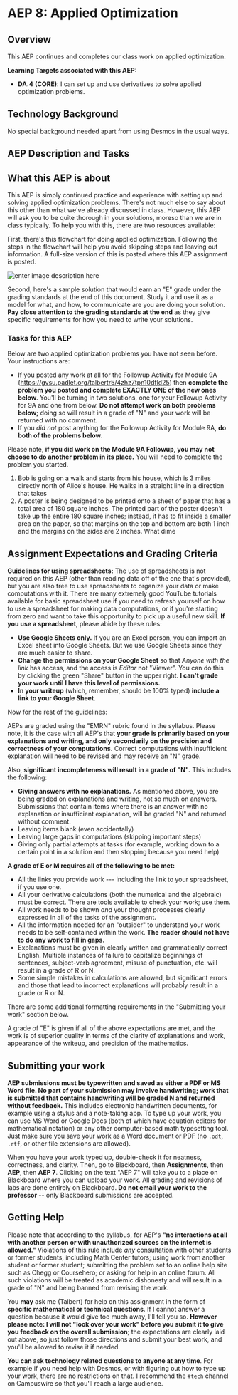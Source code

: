 # AEP 8: Applied Optimization

## Overview

This AEP continues and completes our class work on applied optimization.  

**Learning Targets associated with this AEP:**

-  **DA.4**  **(CORE)**: I can set up and use derivatives to solve applied optimization problems.

## Technology Background

No special background needed apart from using Desmos in the usual ways. 

## AEP Description and Tasks

## What this AEP is about

This AEP is simply continued practice and experience with setting up and solving applied optimization problems. There's not much else to say about this other than what we've already discussed in class. However, this AEP will ask you to be quite thorough in your solutions, moreso than we are in class typically. To help you with this, there are two resources available: 

First, there's this flowchart for doing applied optimization. Following the steps in the flowchart will help you avoid skipping steps and leaving out information. A full-size version of this is posted where this AEP assignment is posted. 

![enter image description here](https://i.ibb.co/3YQKJDp/Applied-optimization.png)

Second, here's a sample solution that would earn an "E" grade under the grading standards at the end of this document. Study it and use it as a model for what, and how, to communicate are you are doing your solution. **Pay close attention to the grading standards at the end** as they give specific requirements for how you need to write your solutions. 

### Tasks for this AEP

Below are two applied optimization problems you have not seen before. Your instructions are: 

- If you posted any work at all for the Followup Activity for Module 9A (https://gvsu.padlet.org/talbertr5/4zhz7tpn10dfld25) then **complete the problem you posted and complete EXACTLY ONE of the new ones below**. You'll be turning in two solutions, one for your Followup Activity for 9A and one from below. **Do not attempt work on both problems below;** doing so will result in a grade of "N" and your work will be returned with no comment. 
- If you *did not* post anything for the Followup Activity for Module 9A, **do both of the problems below**. 

Please note, **if you did work on the Module 9A Followup, you may not choose to do another problem in its place.** You will need to complete the problem you started. 

1. Bob is going on a walk and starts from his house, which is 3 miles directly north of Alice's house. He walks in a straight line in a direction that takes 
2. A poster is being designed to be printed onto a sheet of paper that has a total area of 180 square inches. The printed part of the poster doesn't take up the entire 180 square inches; instead, it has to fit inside a smaller area on the paper, so that margins on the top and bottom are both 1 inch and the margins on the sides are 2 inches. What dime



## Assignment Expectations and Grading Criteria 

**Guidelines for using spreadsheets:** The use of spreadsheets is not required on this AEP (other than reading data off of the one that's provided), but you are also free to use spreadsheets to organize your data or make computations with it. There are many  extremely good YouTube tutorials available for basic spreadsheet use if you need to refresh yourself on how to use a spreadsheet for making data computations, or if you're starting from zero and want to take this opportunity to pick up a useful new skill. **If you use a spreadsheet**, please abide by these rules: 

- **Use Google Sheets only.** If you are an Excel person, you can import an Excel sheet into Google Sheets. But we use Google Sheets since they are much easier to share. 
- **Change the permissions on your Google Sheet** so that *Anyone with the link* has access, and the access is *Editor* not "Viewer". You can do this by clicking the green "Share" button in the upper right. **I can't grade your work until I have this level of permissions.** 
- **In your writeup** (which, remember, should be 100% typed) **include a link to your Google Sheet**. 

Now for the rest of the guidelines: 

AEPs are graded using the "EMRN" rubric found in the syllabus. Please note, it is the case with all AEP's that **your grade is primarily based on your explanations and writing, and only secondarily on the precision and correctness of your computations.** Correct computations with insufficient explanation will need to be revised and may receive an "N" grade. 

Also, **significant incompleteness will result in a grade of "N".** This includes the following: 

- **Giving answers with no explanations.** As mentioned above, you are being graded on explanations and writing, not so much on answers. Submissions that contain items where there is an answer with no explanation or insufficient explanation, will be graded "N" and returned without comment.
- Leaving items blank (even accidentally)
- Leaving large gaps in computations (skipping important steps) 
- Giving only partial attempts at tasks (for example, working down to a certain point in a solution and then stopping because you need help) 



**A grade of E or M requires all of the following to be met:**

- All the links you provide work --- including the link to your spreadsheet, if you use one. 
- All your derivative calculations (both the numerical and the algebraic) must be correct. There are tools available to check your work; use them. 
- All work needs to be shown *and* your thought processes clearly expressed in all of the tasks of the assignment. 
- All the information needed for an "outsider" to understand your work needs to be self-contained within the work. **The reader should not have to do any work to fill in gaps.** 
- Explanations must be given in clearly written and grammatically correct English. Multiple instances of failure to capitalize beginnings of sentences, subject-verb agreement, misuse of punctuation, etc. will result in a grade of R or N. 
- Some simple mistakes in calculations are allowed, but significant errors and those that lead to incorrect explanations will probably result in a grade or R or N. 


There are some additional formatting requirements in the "Submitting your work" section below. 


A grade of "E" is given if all of the above expectations are met, and the work is of superior quality in terms of the clarity of explanations and work, appearance of the writeup, and precision of the mathematics. 



## Submitting your work 

**AEP submissions must be typewritten and saved as either a PDF or MS Word file. No part of your submission may involve handwriting; work that is submitted that contains handwriting will be graded N and returned without feedback.** This includes electronic handwritten documents, for example using a stylus and a note-taking app. To type up your work, you can use MS Word or Google Docs (both of which have equation editors for mathematical notation) or any other computer-based math typesetting tool. Just make sure you save your work as a Word document or PDF (no `.odt`, `.rtf`, or other file extensions are allowed).

When you have your work typed up, double-check it for neatness, correctness, and clarity. Then, go to Blackboard, then **Assignments**, then **AEP**, then **AEP 7**. Clicking on the text "AEP 7" will take you to a place on Blackboard where you can upload your work. All grading and revisions of labs are done entirely on Blackboard. **Do not email your work to the professor** -- only Blackboard submissions are accepted.

## Getting Help

Please note that according to the syllabus, for AEP's **"no interactions at all with another person or with unauthorized sources on the internet is allowed."** Violations of this rule include *any* consultation with other students or former students, including Math Center tutors; using work from another student or former student; submitting the problem set to an online help site such as Chegg or Coursehero; or asking for help in an online forum. All such violations will be treated as academic dishonesty and will result in a grade of "N" and being banned from revising the work. 

You **may** ask me (Talbert) for help on this assignment in the form of **specific mathematical or technical questions**. If I cannot answer a question because it would give too much away, I'll tell you so. **However please note: I will not "look over your work" before you submit it to give you feedback on the overall submission**; the expectations are clearly laid out above, so just follow those directions and submit your best work, and you'll be allowed to revise it if needed. 
 
**You can ask technology related questions to anyone at any time**. For example if you need help with Desmos, or with figuring out how to type up your work, there are no restrictions on that. I recommend the `#tech` channel on Campuswire so that you'll reach a large audience. 
<!--stackedit_data:
eyJoaXN0b3J5IjpbLTE2MjE4OTc3MzcsLTE1NTEwNTUwMDcsMT
Q3ODAxMzczMF19
-->